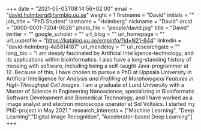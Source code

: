 +++
date = "2021-05-03T08:14:56+02:00"
email = "david.holmberg@farmbio.uu.se"
weight = 1
firstname = "David"
initials = ""
job_title = "PhD Student"
lastname = "Holmberg"
nickname = "David"
orcid = "0000-0001-7204-0026"
photo_file = "people/david.jpg"
title = "David"
twitter = ""
google_scholar = ""
url_blog = ""
url_homepage = ""
url_uuprofile = "https://katalog.uu.se/empinfo/?id=N21-644"
linkedin = "david-holmberg-4a5814187"
url_mendeley = ""
url_researchgate = ""
long_bio = "I am deeply fascinated by Artificial Intelligence-technology, and its applications within bioinformatics. I also have a long-standing history of messing with software, including being a self-taught Java-programmer at 12. Because of this, I have chosen to pursue a PhD at Uppsala University in Artificial Intelligence for *Analysis and Profiling of Morphological Features in High-Throughput Cell Images*. I am a graduate of Lund University with a Master of Science in Engineering Nanoscience, specializing in Bioinformatic Software Development and Biomedical Technology, and I have worked as a image analyst and electron microscope operator at Sol Voltaics. I started my PhD-project in May 2021."
research_interests = ["Machine Learning", "Deep Learning","Digital Image Recognition", "Accelerator-based Deep Learning"]
+++

